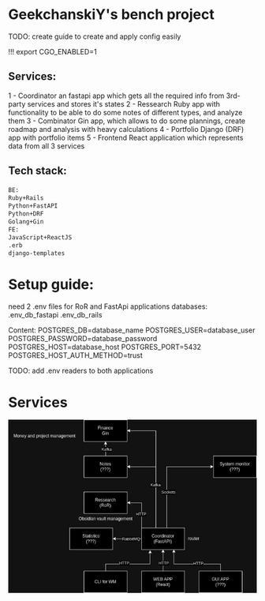 # GeekchanskiY's bench project

TODO:
create guide to create and apply config easily

!!!
export CGO_ENABLED=1

## Services:
1 - Coordinator
an fastapi app which gets all the required info from 3rd-party services and 
stores it's states
2 - Ressearch 
Ruby app with functionality to be able to do some notes of different types, and analyze them
3 - Combinator
Gin app, which allows to do some plannings, create roadmap and analysis with heavy calculations
4 - Portfolio
Django (DRF) app with portfolio items 
5 - Frontend
React application which represents data from all 3 services


## Tech stack:
    BE:
    Ruby+Rails
    Python+FastAPI
    Python+DRF
    Golang+Gin
    FE:
    JavaScript+ReactJS
    .erb
    django-templates

# Setup guide:

need 2 .env files for RoR and FastApi applications databases:
.env_db_fastapi
.env_db_rails 

Content:
POSTGRES_DB=database_name
POSTGRES_USER=database_user
POSTGRES_PASSWORD=database_password
POSTGRES_HOST=database_host
POSTGRES_PORT=5432
POSTGRES_HOST_AUTH_METHOD=trust

TODO: add .env readers to both applications


# Services
![Services](img/BENCH.drawio.png)
